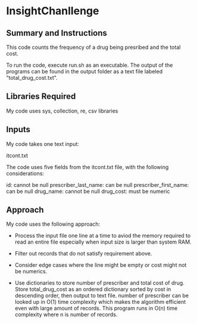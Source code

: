 # InsightChanllenge

## Summary and Instructions

This code counts the frequency of a drug being presribed and the total cost.

To run the code, execute run.sh as an executable. The output of the programs can be found in the output folder as a text file labeled "total_drug_cost.txt".

## Libraries Required
My code uses sys, collection, re, csv libraries

## Inputs
My code takes one text input:

itcont.txt

The code uses five fields from the itcont.txt file, with the following considerations:

id: cannot be null
prescriber_last_name: can be null
prescriber_first_name: can be null
drug_name: cannot be null
drug_cost: must be numeric

## Approach

My code uses the following approach:

* Process the input file one line at a time to aviod the memory required to read an entire file especially when input size is larger than system RAM.

* Filter out records that do not satisfy requirement above.

* Consider edge cases where the line might be empty or cost might not be numerics.

* Use dictionaries to store number of prescriber and total cost of drug. Store total_drug_cost as an ordered dictionary sorted by cost in descending order, then output to text file. number of prescriber can be looked up in O(1) time complexity which makes the algorithm efficient even with large amount of records. This program runs in O(n) time complexity where n is number of records.
